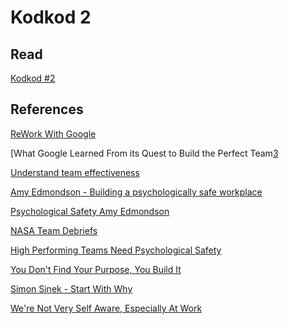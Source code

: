 # Kodkod 2
## Read

[Kodkod #2][1]


## References

[ReWork With Google][2]

[What Google Learned From its Quest to Build the Perfect Team[3]

[Understand team effectiveness][4]

[Amy Edmondson - Building a psychologically safe workplace][5]

[Psychological Safety Amy Edmondson][6]

[NASA Team Debriefs][7]

[High Performing Teams Need Psychological Safety][8]

[You Don't Find Your Purpose, You Build It][9]

[Simon Sinek - Start With Why][10]

[We're Not Very Self Aware, Especially At Work][11]


[1]: http://k0dk0d.com/pdfs/kodkod2.pdf "Kodkod #2"
[2]: https://rework.withgoogle.com/
[3]: https://www.nytimes.com/2016/02/28/magazine/what-google-learned-from-its-quest-to-build-the-perfect-team.html
[4]: https://rework.withgoogle.com/print/guides/5721312655835136/
[5]: https://www.youtube.com/watch?v=LhoLuui9gX8
[6]: http://web.mit.edu/curhan/www/docs/Articles/15341_Readings/Group_Performance/Edmondson%20Psychological%20safety.pdf
[7]: https://rework.withgoogle.com/blog/nasa-team-debriefs/
[8]: https://hbr.org/2017/08/high-performing-teams-need-psychological-safety-heres-how-to-create-it
[9]: https://hbr.org/2017/10/you-dont-find-your-purpose-you-build-it
[10]: https://www.youtube.com/watch?v=IPYeCltXpxw
[11]: https://hbr.org/2015/03/research-were-not-very-self-aware-especially-at-work
